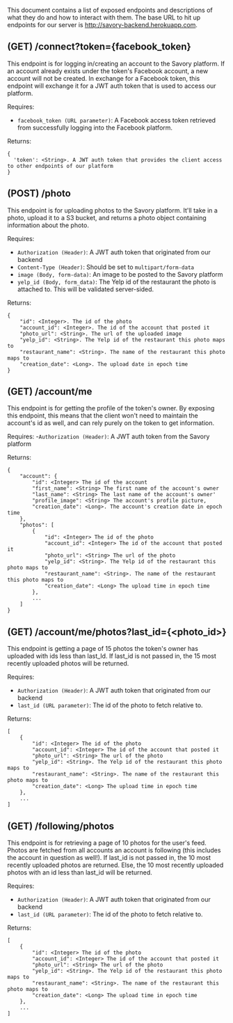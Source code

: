 This document contains a list of exposed endpoints and descriptions of what they do and how to interact with them. The 
base URL to hit up endpoints for our server is http://savory-backend.herokuapp.com. 

## (GET) /connect?token={facebook_token}

This endpoint is for logging in/creating an account to the Savory platform. If an account already exists under the 
token's Facebook account, a new account will not be created. In exchange for a Facebook token, this endpoint will 
exchange it for a JWT auth token that is used to access our platform.

Requires:
- `facebook_token (URL parameter)`: A Facebook access token retrieved from successfully logging into the Facebook platform.

Returns:
```
{
  'token': <String>. A JWT auth token that provides the client access to other endpoints of our platform
}
```

## (POST) /photo

This endpoint is for uploading photos to the Savory platform. It'll take in a photo, upload it to a S3 bucket, and 
returns a photo object containing information about the photo.

Requires:
- `Authorization (Header)`: A JWT auth token that originated from our backend
- `Content-Type (Header)`: Should be set to `multipart/form-data`
- `image (Body, form-data)`: An image to be posted to the Savory platform
- `yelp_id (Body, form_data)`: The Yelp id of the restaurant the photo is attached to. This will be validated 
server-sided.

Returns:
```
{
    "id": <Integer>. The id of the photo
    "account_id": <Integer>. The id of the account that posted it
    "photo_url": <String>. The url of the uploaded image
    "yelp_id": <String>. The Yelp id of the restaurant this photo maps to
    "restaurant_name": <String>. The name of the restaurant this photo maps to
    "creation_date": <Long>. The upload date in epoch time
}
```

## (GET) /account/me

This endpoint is for getting the profile of the token's owner. By exposing this endpoint, this means that the client 
won't need to maintain the account's id as well, and can rely purely on the token to get information.

Requires:
-`Authorization (Header)`: A JWT auth token from the Savory platform

Returns:
```
{
    "account": {
        "id": <Integer> The id of the account
        "first_name": <String> The first name of the account's owner
        "last_name": <String> The last name of the account's owner'
        "profile_image": <String> The account's profile picture,
        "creation_date": <Long>. The account's creation date in epoch time
    },
    "photos": [
        {
            "id": <Integer> The id of the photo
            "account_id": <Integer> The id of the account that posted it
            "photo_url": <String> The url of the photo
            "yelp_id": <String>. The Yelp id of the restaurant this photo maps to
            "restaurant_name": <String>. The name of the restaurant this photo maps to
            "creation_date": <Long> The upload time in epoch time
        },
        ...
    ]
}
```

## (GET) /account/me/photos?last_id={<photo_id>}

This endpoint is getting a page of 15 photos the token's owner has uploaded with ids less than last_Id. If last_id is 
not passed in, the 15 most recently uploaded photos will be returned.

Requires:
- `Authorization (Header)`: A JWT auth token that originated from our backend
- `last_id (URL parameter)`: The id of the photo to fetch relative to.

Returns:
```
[
    {
        "id": <Integer> The id of the photo
        "account_id": <Integer> The id of the account that posted it
        "photo_url": <String> The url of the photo
        "yelp_id": <String>. The Yelp id of the restaurant this photo maps to
        "restaurant_name": <String>. The name of the restaurant this photo maps to
        "creation_date": <Long> The upload time in epoch time
    },
    ...
]
```

## (GET) /following/photos

This endpoint is for retrieving a page of 10 photos for the user's feed. Photos are fetched from all accounts an
account is following (this includes the account in question as well!). If last_id is not passed in, the 10 most 
recently uploaded photos are returned. Else, the 10 most recently uploaded photos with an id less than last_id will be 
returned.

Requires:
- `Authorization (Header)`: A JWT auth token that originated from our backend
- `last_id (URL parameter)`: The id of the photo to fetch relative to.

Returns:
```
[
    {
        "id": <Integer> The id of the photo
        "account_id": <Integer> The id of the account that posted it
        "photo_url": <String> The url of the photo
        "yelp_id": <String>. The Yelp id of the restaurant this photo maps to
        "restaurant_name": <String>. The name of the restaurant this photo maps to
        "creation_date": <Long> The upload time in epoch time
    },
    ...
]
```